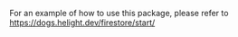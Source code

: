 For an example of how to use this package, please refer to https://dogs.helight.dev/firestore/start/